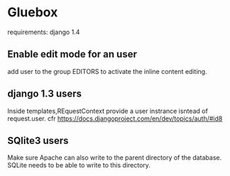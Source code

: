 Gluebox
===

requirements: django 1.4

Enable edit mode for an user
---
add user to the group EDITORS to activate the inline content editing.

django 1.3 users
---
Inside templates,REquestContext provide a user instrance isntead of request.user.
cfr https://docs.djangoproject.com/en/dev/topics/auth/#id8

SQlite3 users
---
Make sure Apache can also write to the parent directory of the database. SQLite needs to be able to write to this directory.
